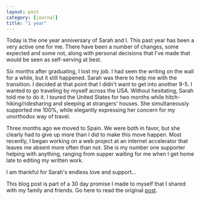 ```yaml
---
layout: post
category: [journal]
title: "1 year"
---
```


Today is the one year anniversary of Sarah and I. This past year has been a very active one for me. There have been a number of changes, some expected and some not, along with personal decisions that I've made that would be seen as self-serving at best. 

Six months after graduating, I lost my job. I had seen the writing on the wall for a while, but it still happened. Sarah was there to help me with the transition. I decided at that point that I didn't want to get into another 9-5. I wanted to go traveling by myself across the USA. Without hesitating, Sarah told me to do it. I toured the United States for two months while hitch-hiking/ridesharing and sleeping at strangers' houses. She simultaneously supported me 100%, while elegantly expressing her concern for my unorthodox way of travel.  

Three months ago we moved to Spain. We were both in favor, but she clearly had to give up more than I did to make this move happen. Most recently, I began working on a web project at an internet accelerator that leaves me absent more often than not. She is my number one supporter helping with anything, ranging from supper waiting for me when I get home late to editing my written work. 

I am thankful for Sarah's endless love and support... 

This blog post is part of a 30 day promise I made to myself that I shared with my family and friends. Go here to read the original <a href="/journal/2011/11/03/art-of-accountability.html">post</a>. 
